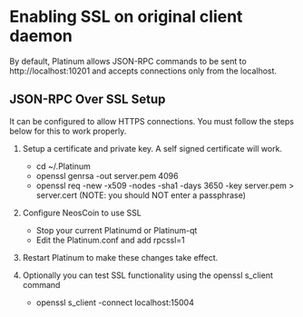 Enabling SSL on original client daemon
======================================
By default, Platinum allows JSON-RPC commands to be sent to http://localhost:10201
and accepts connections only from the localhost.

JSON-RPC Over SSL Setup
-----------------------
It can be configured to allow HTTPS connections.  You must follow the steps below
for this to work properly.

1. Setup a certificate and private key.  A self signed certificate will work.
    * cd ~/.Platinum
    * openssl genrsa -out server.pem 4096
    * openssl req -new -x509 -nodes -sha1 -days 3650 -key server.pem > server.cert
    (NOTE: you should NOT enter a passphrase)

2. Configure NeosCoin to use SSL
    * Stop your current Platinumd or Platinum-qt
    * Edit the Platinum.conf and add
      rpcssl=1

3. Restart Platinum to make these changes take effect.

4. Optionally you can test SSL functionality using the openssl s_client command
    * openssl s_client -connect localhost:15004
